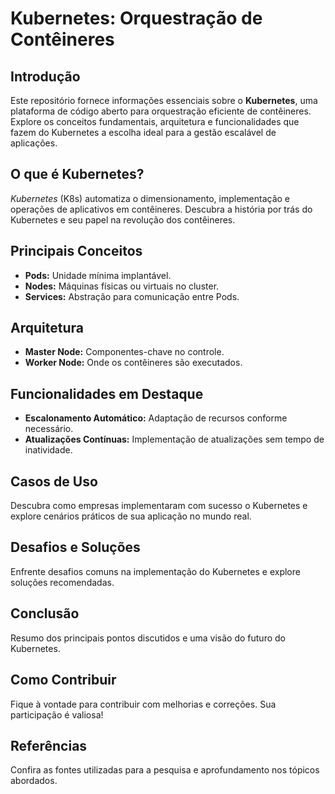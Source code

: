 # Kubernetes: Orquestração de Contêineres

## Introdução
Este repositório fornece informações essenciais sobre o **Kubernetes**, uma plataforma de código aberto para orquestração eficiente de contêineres. Explore os conceitos fundamentais, arquitetura e funcionalidades que fazem do Kubernetes a escolha ideal para a gestão escalável de aplicações.

## O que é Kubernetes?
*Kubernetes* (K8s) automatiza o dimensionamento, implementação e operações de aplicativos em contêineres. Descubra a história por trás do Kubernetes e seu papel na revolução dos contêineres.

## Principais Conceitos
- **Pods:** Unidade mínima implantável.
- **Nodes:** Máquinas físicas ou virtuais no cluster.
- **Services:** Abstração para comunicação entre Pods.

## Arquitetura
- **Master Node:** Componentes-chave no controle.
- **Worker Node:** Onde os contêineres são executados.

## Funcionalidades em Destaque
- **Escalonamento Automático:** Adaptação de recursos conforme necessário.
- **Atualizações Contínuas:** Implementação de atualizações sem tempo de inatividade.

## Casos de Uso
Descubra como empresas implementaram com sucesso o Kubernetes e explore cenários práticos de sua aplicação no mundo real.

## Desafios e Soluções
Enfrente desafios comuns na implementação do Kubernetes e explore soluções recomendadas.

## Conclusão
Resumo dos principais pontos discutidos e uma visão do futuro do Kubernetes.

## Como Contribuir
Fique à vontade para contribuir com melhorias e correções. Sua participação é valiosa!

## Referências
Confira as fontes utilizadas para a pesquisa e aprofundamento nos tópicos abordados.
